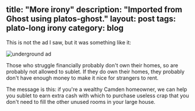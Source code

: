 title: "More irony"
description: "Imported from Ghost using platos-ghost."
layout: post
tags: plato-long irony
category: blog
---

This is not the ad I saw, but it was something like it:

![underground ad](/content/images/2016/12/airbnb-irony.jpg)

Those who struggle financially probably don't own their homes, so are probably not allowed to sublet. If they do own their homes, they probably don't have enough money to make it nice for strangers to rent.

The message is this: if you're a wealthy Camden homeowner, we can help you sublet to earn extra cash with which to purchase useless crap that you don't need to fill the other unused rooms in your large house.

